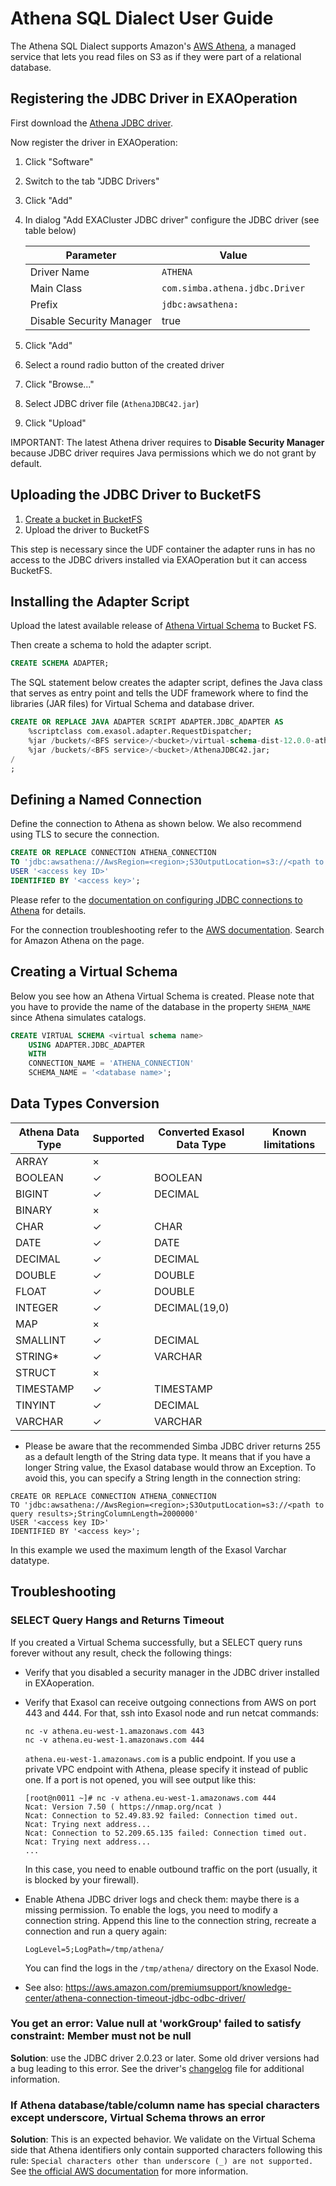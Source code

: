 # Athena SQL Dialect User Guide

The Athena SQL Dialect supports Amazon's [AWS Athena](https://aws.amazon.com/athena/), a managed service that lets you read files on S3 as if they were part of a relational database.

## Registering the JDBC Driver in EXAOperation

First download the [Athena JDBC driver](https://docs.aws.amazon.com/athena/latest/ug/connect-with-jdbc.html).

Now register the driver in EXAOperation:

1. Click "Software"
1. Switch to the tab "JDBC Drivers"
1. Click "Add"
1. In dialog "Add EXACluster JDBC driver" configure the JDBC driver (see table below)

   | Parameter                | Value                          |
   |--------------------------|--------------------------------|
   | Driver Name              | `ATHENA`                       |
   | Main Class               | `com.simba.athena.jdbc.Driver` |
   | Prefix                   | `jdbc:awsathena:`              |
   | Disable Security Manager | true                           |

1. Click "Add"
1. Select a round radio button of the created driver
1. Click "Browse..."
1. Select JDBC driver file (`AthenaJDBC42.jar`)
1. Click "Upload"

IMPORTANT: The latest Athena driver requires to **Disable Security Manager** because JDBC driver requires Java permissions which we do not grant by default.

## Uploading the JDBC Driver to BucketFS

1. [Create a bucket in BucketFS](https://docs.exasol.com/administration/on-premise/bucketfs/create_new_bucket_in_bucketfs_service.htm)
1. Upload the driver to BucketFS

This step is necessary since the UDF container the adapter runs in has no access to the JDBC drivers installed via EXAOperation but it can access BucketFS.

## Installing the Adapter Script

Upload the latest available release of [Athena Virtual Schema](https://github.com/exasol/athena-virtual-schema/releases) to Bucket FS.

Then create a schema to hold the adapter script.

```sql
CREATE SCHEMA ADAPTER;
```

The SQL statement below creates the adapter script, defines the Java class that serves as entry point and tells the UDF framework where to find the libraries (JAR files) for Virtual Schema and database driver.

```sql
CREATE OR REPLACE JAVA ADAPTER SCRIPT ADAPTER.JDBC_ADAPTER AS
    %scriptclass com.exasol.adapter.RequestDispatcher;
    %jar /buckets/<BFS service>/<bucket>/virtual-schema-dist-12.0.0-athena-2.0.2.jar;
    %jar /buckets/<BFS service>/<bucket>/AthenaJDBC42.jar;
/
;
```

## Defining a Named Connection

Define the connection to Athena as shown below. We also recommend using TLS to secure the connection.

```sql
CREATE OR REPLACE CONNECTION ATHENA_CONNECTION
TO 'jdbc:awsathena://AwsRegion=<region>;S3OutputLocation=s3://<path to query results>'
USER '<access key ID>'
IDENTIFIED BY '<access key>';
```

Please refer to the [documentation on configuring JDBC connections to Athena](https://docs.aws.amazon.com/athena/latest/ug/connect-with-jdbc.html) for details.

For the connection troubleshooting refer to the [AWS documentation](https://aws.amazon.com/premiumsupport/knowledge-center/). Search for Amazon Athena on the page.

## Creating a Virtual Schema

Below you see how an Athena Virtual Schema is created. Please note that you have to provide the name of the database in the property `SHEMA_NAME` since Athena simulates catalogs.

```sql
CREATE VIRTUAL SCHEMA <virtual schema name>
    USING ADAPTER.JDBC_ADAPTER
    WITH
    CONNECTION_NAME = 'ATHENA_CONNECTION'
    SCHEMA_NAME = '<database name>';
```

## Data Types Conversion

| Athena Data Type   | Supported | Converted Exasol Data Type| Known limitations
|--------------------|-----------|---------------------------|-------------------
| ARRAY              |  ×        |                           |
| BOOLEAN            |  ✓        | BOOLEAN                   |
| BIGINT             |  ✓        | DECIMAL                   |
| BINARY             |  ×        |                           |
| CHAR               |  ✓        | CHAR                      |
| DATE               |  ✓        | DATE                      |
| DECIMAL            |  ✓        | DECIMAL                   |
| DOUBLE             |  ✓        | DOUBLE                    |
| FLOAT              |  ✓        | DOUBLE                    |
| INTEGER            |  ✓        | DECIMAL(19,0)             |
| MAP                |  ×        |                           |
| SMALLINT           |  ✓        | DECIMAL                   |
| STRING*            |  ✓        | VARCHAR                   |
| STRUCT             |  ×        |                           |
| TIMESTAMP          |  ✓        | TIMESTAMP                 |
| TINYINT            |  ✓        | DECIMAL                   |
| VARCHAR            |  ✓        | VARCHAR                   |

* Please be aware that the recommended Simba JDBC driver returns 255 as a default length of the String data type. It means that if you have a longer String value, the Exasol database would throw an Exception. To avoid this, you can specify a String length in the connection string:

```
CREATE OR REPLACE CONNECTION ATHENA_CONNECTION
TO 'jdbc:awsathena://AwsRegion=<region>;S3OutputLocation=s3://<path to query results>;StringColumnLength=2000000'
USER '<access key ID>'
IDENTIFIED BY '<access key>';
```

In this example we used the maximum length of the Exasol Varchar datatype.

## Troubleshooting 

### SELECT Query Hangs and Returns Timeout

If you created a Virtual Schema successfully, but a SELECT query runs forever without any result, check the following things:

* Verify that you disabled a security manager in the JDBC driver installed in EXAoperation.
* Verify that Exasol can receive outgoing connections from AWS on port 443 and 444. For that, ssh into Exasol node and run netcat commands:

   ```shell
   nc -v athena.eu-west-1.amazonaws.com 443
   nc -v athena.eu-west-1.amazonaws.com 444
   ```
   
   `athena.eu-west-1.amazonaws.com` is a public endpoint. If you use a private VPC endpoint with Athena, please specify it instead of public one. If a port is not opened, you will see output like this:
   
   ```shell
   [root@n0011 ~]# nc -v athena.eu-west-1.amazonaws.com 444
   Ncat: Version 7.50 ( https://nmap.org/ncat )
   Ncat: Connection to 52.49.83.92 failed: Connection timed out.
   Ncat: Trying next address...
   Ncat: Connection to 52.209.65.135 failed: Connection timed out.
   Ncat: Trying next address...
   ...
   ```
   
   In this case, you need to enable outbound traffic on the port (usually, it is blocked by your firewall).

* Enable Athena JDBC driver logs and check them: maybe there is a missing permission. To enable the logs, you need to modify a connection string. Append this line to the connection string, recreate a connection and run a query again:

   ```
   LogLevel=5;LogPath=/tmp/athena/
   ```
   
   You can find the logs in the `/tmp/athena/` directory on the Exasol Node.

* See also: https://aws.amazon.com/premiumsupport/knowledge-center/athena-connection-timeout-jdbc-odbc-driver/

### You get an error: Value null at 'workGroup' failed to satisfy constraint: Member must not be null

**Solution**: use the JDBC driver 2.0.23 or later. Some old driver versions had a bug leading to this error.
See the driver's [changelog](https://s3.cn-north-1.amazonaws.com.cn/athena-downloads-cn/drivers/JDBC/SimbaAthenaJDBC-2.0.23.1000/docs/release-notes.txt) file for additional information.

### If Athena database/table/column name has special characters except underscore, Virtual Schema throws an error

**Solution**: This is an expected behavior. We validate on the Virtual Schema side that Athena identifiers only contain supported characters following this rule: `Special characters other than underscore (_) are not supported.`
See [the official AWS documentation](https://docs.aws.amazon.com/athena/latest/ug/tables-databases-columns-names.html) for more information.
